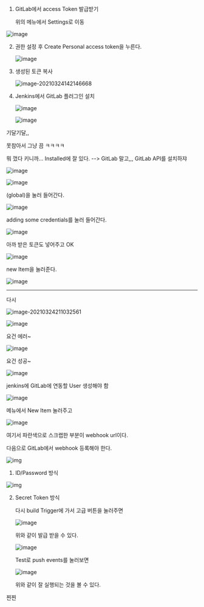 1. GitLab에서 access Token 발급받기

   위의 메뉴에서 Settings로 이동

![image](https://user-images.githubusercontent.com/43662673/112259660-03be5180-8cac-11eb-8b01-e28372eec981.png)

2. 권한 설정 후 Create Personal access token을 누른다.

   ![image](https://user-images.githubusercontent.com/43662673/112259753-27819780-8cac-11eb-9821-475941c7d1e8.png)

3. 생성된 토큰 복사

   ![image-20210324142146668](C:\Users\0901B\AppData\Roaming\Typora\typora-user-images\image-20210324142146668.png)

4. Jenkins에서 GitLab 플러그인 설치

   ![image](https://user-images.githubusercontent.com/43662673/112260212-dcb44f80-8cac-11eb-8e8c-ea15af94b1c7.png)

   ![image](https://user-images.githubusercontent.com/43662673/112260745-de324780-8cad-11eb-83e1-1c4f6212ff97.png)

기달기달,,

못참아서 그냥 끔 ㅋㅋㅋㅋ

뭐 껐다 키니까... Installed에 잘 있다. --> GitLab 말고,,, GitLab API를 설치하쟈

![image](https://user-images.githubusercontent.com/43662673/112263079-0d4ab800-8cb2-11eb-823b-cae41ab02d11.png)

![image](https://user-images.githubusercontent.com/43662673/112263196-408d4700-8cb2-11eb-8497-dc7d217f6b1e.png)

(global)을 눌러 들어간다.

![image](https://user-images.githubusercontent.com/43662673/112263167-32d7c180-8cb2-11eb-8994-2d330befc968.png)

adding some credentials를 눌러 들어간다.

![image](https://user-images.githubusercontent.com/43662673/112263320-72061280-8cb2-11eb-8b6e-80671d7781dc.png)

아까 받은 토큰도 넣어주고 OK

![image](https://user-images.githubusercontent.com/43662673/112263474-b5608100-8cb2-11eb-9623-771113cb7cf0.png)

new Item을 눌러준다.

![image](https://user-images.githubusercontent.com/43662673/112275212-b4cfe680-8cc2-11eb-8394-61a584f4af5c.png)



---

다시



![image-20210324211032561](C:\Users\0901B\AppData\Roaming\Typora\typora-user-images\image-20210324211032561.png)

![image](https://user-images.githubusercontent.com/43662673/112309886-418c9b80-8ce7-11eb-94a3-7172fadd2d8c.png)

요건 에러~

![image](https://user-images.githubusercontent.com/43662673/112309932-52d5a800-8ce7-11eb-9ce7-a7347fb9b0bc.png)

요건 성공~

![image](https://user-images.githubusercontent.com/43662673/112310016-6bde5900-8ce7-11eb-9822-f39cd164effd.png)

jenkins에 GitLab에 연동할 User 생성해야 함

![image](https://user-images.githubusercontent.com/43662673/112311006-8e24a680-8ce8-11eb-916e-409aa2aa47e5.png)

메뉴에서 New Item 눌러주고

![image](https://user-images.githubusercontent.com/43662673/112310879-68979d00-8ce8-11eb-9378-914545bab4c3.png)

여기서 파란색으로 스크랩한 부분이 webhook url이다.



다음으로 GitLab에서 webhook 등록해야 한다.

![img](https://tech.osci.kr/assets/images/86039236/9.png)

1. ID/Password 방식

![img](https://tech.osci.kr/assets/images/86039236/10.png)

2. Secret Token 방식

   다시 build Trigger에 가서 고급 버튼을 눌러주면

   ![image](https://user-images.githubusercontent.com/43662673/112311887-887b9080-8ce9-11eb-8035-0dc5f31103fb.png)

   위와 같이 발급 받을 수 있다.

   ![image](https://user-images.githubusercontent.com/43662673/112312207-e6a87380-8ce9-11eb-803a-fc9e4b8ca675.png)

   Test로 push events를 눌러보면

   ![image](https://user-images.githubusercontent.com/43662673/112312156-d98b8480-8ce9-11eb-9d47-671db187c972.png)

   위와 같이 잘 실행되는 것을 볼 수 있다.

찐찐